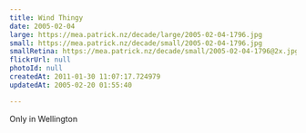 ```yaml
---
title: Wind Thingy
date: 2005-02-04
large: https://mea.patrick.nz/decade/large/2005-02-04-1796.jpg
small: https://mea.patrick.nz/decade/small/2005-02-04-1796.jpg
smallRetina: https://mea.patrick.nz/decade/small/2005-02-04-1796@2x.jpg
flickrUrl: null
photoId: null
createdAt: 2011-01-30 11:07:17.724979
updatedAt: 2005-02-20 01:55:40

---
```

Only in Wellington
